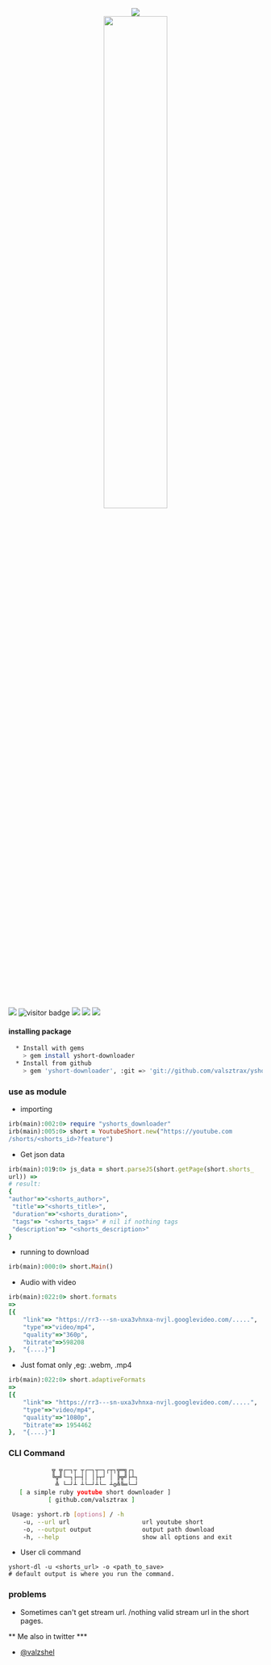 <p align="center">
<img src="https://i.ibb.co/ZYjZwgd/1654340956599.png"/>
<a href="https://github.com/valsztrax" target="_blank"><img style="width: 50%; display: block; margin-right: auto; margin-left:auto" src="https://img.shields.io/badge/Author-valsztrax-yellow?style=flat&logo=Coursera&logoColor=white"/></a>
</p>

![](https://img.shields.io/badge/ruby-package-red?logo=ruby)
![visitor badge](https://visitor-badge.glitch.me/badge?page_id=yshort-downloader&left_text=Total%20views)
![](https://img.shields.io/github/downloads/valsztrax/yshort-downloader/total.svg?style=flat&color=green&logo=GoogleChrome&logoColor=white)
<a href="https://mobile.twitter.com/valzshel" target="_blank"> ![](https://img.shields.io/badge/Twitter-@valszhel-blue?logo=twitter)</a>
<a href="https://www.ruby-lang.org/en/" target="_blank"> ![](https://img.shields.io/badge/installing-ruby-orange?logo=linux&logoColor=black)</a>

#### installing package
```bash
  * Install with gems
    > gem install yshort-downloader
  * Install from github
    > gem 'yshort-downloader', :git => 'git://github.com/valsztrax/yshort-downlaoder.git'
```

### use as module
 * importing
```ruby
irb(main):002:0> require "yshorts_downloader"
irb(main):005:0> short = YoutubeShort.new("https://youtube.com
/shorts/<shorts_id>?feature")
```

* Get json data
```ruby
irb(main):019:0> js_data = short.parseJS(short.getPage(short.shorts_
url)) =>
# result:
{
"author"=>"<shorts_author>",
 "title"=>"<shorts_title>",
 "duration"=>"<shorts_duration>",
 "tags"=> "<shorts_tags>" # nil if nothing tags
 "description"=> "<shorts_description>"
}
```

* running to download
```ruby
irb(main):000:0> short.Main()
```

* Audio with video
```ruby
irb(main):022:0> short.formats
=>
[{
    "link"=> "https://rr3---sn-uxa3vhnxa-nvjl.googlevideo.com/.....",
    "type"=>"video/mp4",
    "quality"=>"360p",
    "bitrate"=>598208
},  "{....}"]
```

* Just fomat only ,eg: .webm, .mp4
```ruby
irb(main):022:0> short.adaptiveFormats
=>
[{
    "link"=> "https://rr3---sn-uxa3vhnxa-nvjl.googlevideo.com/.....",
    "type"=>"video/mp4",
    "quality"=>"1080p",
    "bitrate"=> 1954462
},  "{....}"]
```

### CLI Command
```bash
            ╦ ╦┌─┐┬ ┬┌─┐┬─┐┌┬┐╦═╗┌┐
            ╚╦╝└─┐├─┤│ │├┬┘ │ ╠╦╝├┴┐
             ╩ └─┘┴ ┴└─┘┴└─ ┴o╩╚═└─┘
   [ a simple ruby youtube short downloader ]
           [ github.com/valsztrax ]

 Usage: yshort.rb [options] / -h
    -u, --url url                    url youtube short
    -o, --output output              output path download
    -h, --help                       show all options and exit
````
 * User cli command
```
yshort-dl -u <shorts_url> -o <path_to_save>
# default output is where you run the command.
```

### problems
 * Sometimes can't get stream url. /nothing valid stream url in
   the short pages.

** Me also in twitter ***
* [@valzshel](https://mobile.twitter.com/valzshel)
